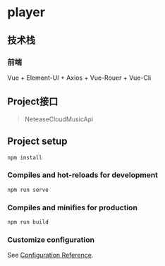 # player

## 技术栈

### 前端
Vue + Element-UI + Axios + Vue-Rouer + Vue-Cli

## Project接口

> NeteaseCloudMusicApi

## Project setup
```
npm install
```

### Compiles and hot-reloads for development
```
npm run serve
```

### Compiles and minifies for production
```
npm run build
```


### Customize configuration
See [Configuration Reference](https://cli.vuejs.org/config/).
